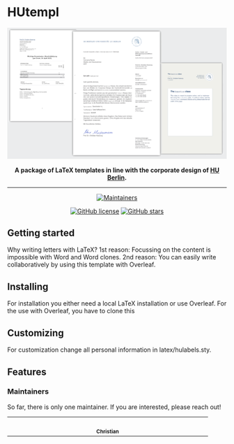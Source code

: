 # HUtempl

<div align="center">

[![Preview](preview/hutempl.png)](https://github.com/ckassung/hutempl/blob/main/README.md)

**A package of LaTeX templates in line with the corporate design of [HU Berlin](https://www.hu-berlin.de).**

---

[![Maintainers](https://img.shields.io/badge/maintainers-1-success.svg)](#maintainers)

[![GitHub license](https://img.shields.io/github/license/ckassung/hutempl?color=blue)](https://github.com/ckassung/hutempl/blob/main/LICENSE)
[![GitHub stars](https://img.shields.io/github/stars/ckassung/hutempl)](https://github.com/ckassung/hutempl)

</div>

## Getting started

Why writing letters with LaTeX? 1st reason: Focussing on the content is impossible with Word and Word clones. 2nd reason: You can easily write collaboratively by using this template with Overleaf.

## Installing

For installation you either need a local LaTeX installation or use Overleaf. For the use with Overleaf, you have to clone this 

## Customizing

For customization change all personal information in latex/hulabels.sty.

## Features

### Maintainers

So far, there is only one maintainer. If you are interested, please reach out!

<!-- ALL-CONTRIBUTORS-LIST:START - Do not remove or modify this section -->
<!-- prettier-ignore-start -->
<!-- markdownlint-disable -->
<table>
  <tbody>
    <tr>
      <td align="center" valign="top" width="14.28%"><a href="https://ckassung.github.io/"><img src="https://avatars.githubusercontent.com/ckassung" width="100px;" alt=""/><br /><sub><b>Christian</b></sub></a></td>
    </tr>
  </tbody>
</table>

<!-- markdownlint-restore -->
<!-- prettier-ignore-end -->

<!-- ALL-CONTRIBUTORS-LIST:END -->
